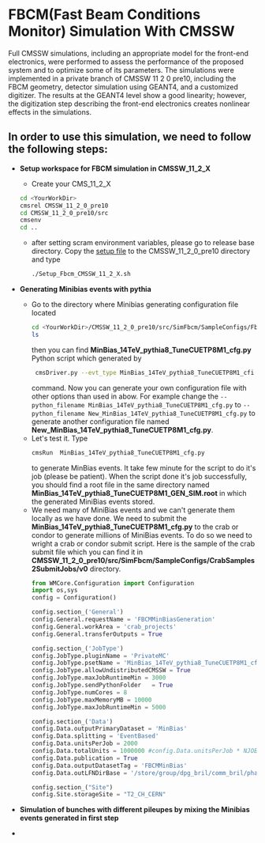 # FBCM(Fast Beam Conditions Monitor) Simulation With CMSSW
Full CMSSW simulations, including an appropriate model for the front-end electronics, were performed to assess the performance of the proposed system and to optimize some of its parameters. The simulations were implemented in a private branch of CMSSW 11 2 0 pre10, including the FBCM geometry, detector simulation using GEANT4, and a customized digitizer. The results at the GEANT4 level show a good linearity; however, the digitization step describing the front-end electronics creates nonlinear effects in the simulations.
## In order to use this simulation, we need to follow the following steps:
* **Setup workspace for FBCM simulation in CMSSW_11_2_X**
  * Create your CMS_11_2_X
   ```sh
   cd <YourWorkDir>
   cmsrel CMSSW_11_2_0_pre10
   cd CMSSW_11_2_0_pre10/src
   cmsenv
   cd ..
   ```
   *    after setting scram environment variables, please go to release base directory. Copy the [setup          file](https://github.com/m-sedghi/cmssw/blob/CMSSW_11_2_FbcmBcm1f/SimFbcm) to the  CMSSW_11_2_0_pre10 directory and type 
         ```sh
         ./Setup_Fbcm_CMSSW_11_2_X.sh
        ```
   
* **Generating Minibias events with pythia**
   * Go to the  directory where Minibias generating configuration file located
     ```sh
     cd <YourWorkDir>/CMSSW_11_2_0_pre10/src/SimFbcm/SampleConfigs/Fbcm2022Aug
     ls
     ```
      then you can find **MinBias_14TeV_pythia8_TuneCUETP8M1_cfg.py** Python script which generated by 
       ```sh
        cmsDriver.py --evt_type MinBias_14TeV_pythia8_TuneCUETP8M1_cfi -s GEN,SIM --mc --fileout file:MinBias_14TeV_pythia8_TuneCUETP8M1_GEN_SIM.root --conditions auto:phase2_realistic --era Phase2  --datatier GEN-SIM --geometry Extended2026D81 --eventcontent FEVTDEBUG --pileup=NoPileUp --python_filename MinBias_14TeV_pythia8_TuneCUETP8M1_cfg.py --customise Configuration/DataProcessing/Utils.addMonit oring --nThreads 8 -n 40 --no_exe
        ```
       command. Now you can generate your own configuration file with other options than used in abow. For example change the  `--python_filename MinBias_14TeV_pythia8_TuneCUETP8M1_cfg.py` to `--python_filename New_MinBias_14TeV_pythia8_TuneCUETP8M1_cfg.py` to generate another configuration file named **New_MinBias_14TeV_pythia8_TuneCUETP8M1_cfg.py**.
    * Let's test it. Type 
      ```sh
      cmsRun  MinBias_14TeV_pythia8_TuneCUETP8M1_cfg.py
      ```
      to generate MinBias events. It take few minute for the script to do it's job (please be patient). When the script done it's job successfully, you should find a root file in the same directory named **MinBias_14TeV_pythia8_TuneCUETP8M1_GEN_SIM.root** in which the generated MiniBias events stored.
     * We need many of MiniBias events and we can't generate them locally as we have done. We need to submit the **MinBias_14TeV_pythia8_TuneCUETP8M1_cfg.py** to the crab or condor to generate millions of MiniBias events. To do so we need to wright a crab or condor submit script. Here is the sample of the crab submit file which you can find it in  **CMSSW_11_2_0_pre10/src/SimFbcm/SampleConfigs/CrabSamples2SubmitJobs/v0** directory.
       ```py
       from WMCore.Configuration import Configuration
       import os,sys
       config = Configuration()

       config.section_('General')
       config.General.requestName = 'FBCMMinBiasGeneration'
       config.General.workArea = 'crab_projects'
       config.General.transferOutputs = True

       config.section_('JobType')
       config.JobType.pluginName = 'PrivateMC'
       config.JobType.psetName = 'MinBias_14TeV_pythia8_TuneCUETP8M1_cfg.py'
       config.JobType.allowUndistributedCMSSW = True
       config.JobType.maxJobRuntimeMin = 3000
       config.JobType.sendPythonFolder	 = True
       config.JobType.numCores = 8
       config.JobType.maxMemoryMB = 10000
       config.JobType.maxJobRuntimeMin = 5000

       config.section_('Data')
       config.Data.outputPrimaryDataset = 'MinBias'
       config.Data.splitting = 'EventBased'
       config.Data.unitsPerJob = 2000
       config.Data.totalUnits = 1000000 #config.Data.unitsPerJob * NJOBS
       config.Data.publication = True
       config.Data.outputDatasetTag = 'FBCMMinBias'
       config.Data.outLFNDirBase = '/store/group/dpg_bril/comm_bril/phase2-sim/FBCM/'

       config.section_("Site")
       config.Site.storageSite = "T2_CH_CERN"
       ```
      
* **Simulation of bunches with different pileupes by mixing the Minibias events generated in first step**
- 
